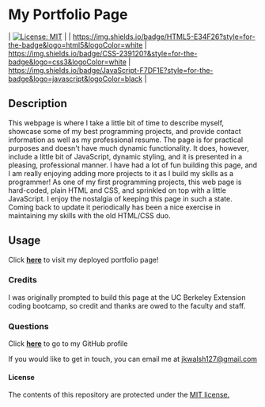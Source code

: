 # My Portfolio Page

| [![License: MIT](https://img.shields.io/badge/License-MIT-yellow.svg)](https://opensource.org/licenses/MIT) | 
| https://img.shields.io/badge/HTML5-E34F26?style=for-the-badge&logo=html5&logoColor=white | https://img.shields.io/badge/CSS-239120?&style=for-the-badge&logo=css3&logoColor=white | https://img.shields.io/badge/JavaScript-F7DF1E?style=for-the-badge&logo=javascript&logoColor=black |

## Description

This webpage is where I take a little bit of time to describe myself, showcase some of my best programming projects, and provide contact information as well as my professional resume. The page is for practical purposes and doesn't have much dynamic functionality. It does, however, include a little bit of JavaScript, dynamic styling, and it is presented in a pleasing, professional manner. I have had a lot of fun building this page, and I am really enjoying adding more projects to it as I build my skills as a programmer!
As one of my first programming projects, this web page is hard-coded, plain HTML and CSS, and sprinkled on top with a little JavaScript. I enjoy the nostalgia of keeping this page in such a state. Coming back to update it periodically has been a nice exercise in maintaining my skills with the old HTML/CSS duo.

## Usage
Click <a href="https://fierce-reef-46335.herokuapp.com/" target="_blank">**here**<a> to visit my deployed portfolio page!

### Credits
I was originally prompted to build this page at the UC Berkeley Extension coding bootcamp, so credit and thanks are owed to the faculty and staff.

### Questions
Click <a href="https://github.com/jkwalsh127" target="_blank">**here**<a> to go to my GitHub profile

If you would like to get in touch, you can email me at <a href="mailto:jkwalsh127@gmail.com" target="_blank">jkwalsh127@gmail.com</a>

#### License
The contents of this repository are protected under the <a href="https://opensource.org/licenses/MIT">MIT license.</a>